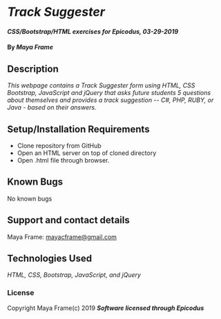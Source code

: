 # _Track Suggester_

#### _CSS/Bootstrap/HTML exercises for Epicodus, 03-29-2019_

#### By _Maya Frame_

## Description

_This webpage contains a Track Suggester form using HTML, CSS Bootstrap, JavaScript and jQuery that asks future students 5 questions about themselves and provides a track suggestion -- C#, PHP, RUBY, or Java - based on their answers._

## Setup/Installation Requirements

* Clone repository from GitHub
* Open an HTML server on top of cloned directory
* Open .html file through browser.

## Known Bugs
No known bugs

## Support and contact details

Maya Frame: mayacframe@gmail.com

## Technologies Used

_HTML, CSS, Bootstrap, JavaScript, and jQuery_

### License

Copyright Maya Frame(c) 2019 **_Software licensed through Epicodus_**
